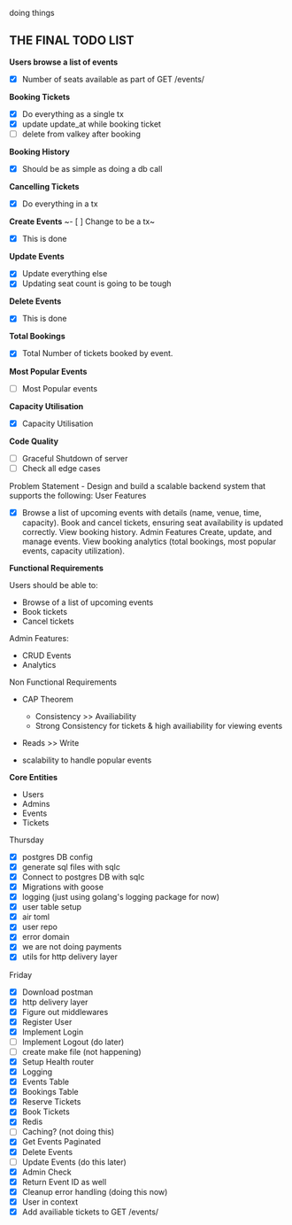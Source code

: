 doing things

## THE FINAL TODO LIST

**Users browse a list of events**
- [x] Number of seats available as part of GET /events/

**Booking Tickets**
- [x] Do everything as a single tx
- [x] update update_at while booking ticket
- [ ] delete from valkey after booking

**Booking History**
- [x] Should be as simple as doing a db call

**Cancelling Tickets**
- [x] Do everything in a tx

**Create Events**
~- [ ] Change to be a tx~
- [x] This is done

**Update Events**
- [x] Update everything else
- [x] Updating seat count is going to be tough

**Delete Events**
- [x] This is done

**Total Bookings**
- [x] Total Number of tickets booked by event.

**Most Popular Events**
- [ ] Most Popular events

**Capacity Utilisation**
- [x] Capacity Utilisation

**Code Quality**
- [ ] Graceful Shutdown of server
- [ ] Check all edge cases

Problem Statement
    - Design and build a scalable backend system that supports the following:
    User Features
- [x] Browse a list of upcoming events with details (name, venue, time, capacity).
        Book and cancel tickets, ensuring seat availability is updated correctly.
        View booking history.
    Admin Features
        Create, update, and manage events.
        View booking analytics (total bookings, most popular events, capacity utilization).

**Functional Requirements**

Users should be able to:
- Browse of a list of upcoming events
- Book tickets
- Cancel tickets

Admin Features:
- CRUD Events
- Analytics

Non Functional Requirements

- CAP Theorem
    - Consistency >> Availiability
    - Strong Consistency for tickets & high availiability for viewing events

- Reads >> Write
- scalability to handle popular events

**Core Entities**
- Users
- Admins
- Events
- Tickets

Thursday
- [x] postgres DB config
- [x] generate sql files with sqlc
- [x] Connect to postgres DB with sqlc
- [x] Migrations with goose
- [x] logging (just using golang's logging package for now)
- [x] user table setup
- [x] air toml
- [x] user repo
- [x] error domain
- [x] we are not doing payments
- [x] utils for http delivery layer

Friday
- [x] Download postman
- [x] http delivery layer
- [x] Figure out middlewares
- [x] Register User
- [x] Implement Login
- [ ] Implement Logout (do later)
- [ ] create make file (not happening)
- [x] Setup Health router
- [x] Logging
- [x] Events Table
- [x] Bookings Table
- [x] Reserve Tickets
- [x] Book Tickets
- [x] Redis
- [ ] Caching? (not doing this)
- [x] Get Events Paginated
- [x] Delete Events
- [ ] Update Events (do this later)
- [x] Admin Check
- [x] Return Event ID as well
- [x] Cleanup error handling (doing this now)
- [x] User in context
- [x] Add availiable tickets to GET /events/
